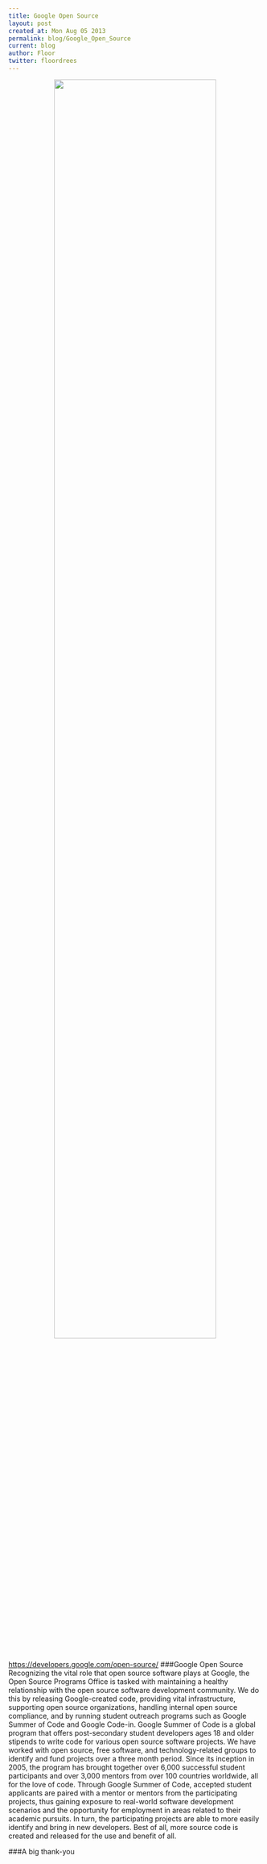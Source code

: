 ```yaml
---
title: Google Open Source
layout: post
created_at: Mon Aug 05 2013
permalink: blog/Google_Open_Source
current: blog
author: Floor
twitter: floordrees
---
```


<div class="announce"></div>

<div style="text-align:center;font-size:.85em;font-style:italic;"><img src="" width="80%" /><br /><span></span></div>

https://developers.google.com/open-source/
###Google Open Source
Recognizing the vital role that open source software plays at Google, the Open Source Programs Office is tasked with maintaining a healthy relationship with the open source software development community. We do this by releasing Google-created code, providing vital infrastructure, supporting open source organizations, handling internal open source compliance, and by running student outreach programs such as Google Summer of Code and Google Code-in. Google Summer of Code is a global program that offers post-secondary student developers ages 18 and older stipends to write code for various open source software projects. We have worked with open source, free software, and technology-related groups to identify and fund projects over a three month period. Since its inception in 2005, the program has brought together over 6,000 successful student participants and over 3,000 mentors from over 100 countries worldwide, all for the love of code. Through Google Summer of Code, accepted student applicants are paired with a mentor or mentors from the participating projects, thus gaining exposure to real-world software development scenarios and the opportunity for employment in areas related to their academic pursuits. In turn, the participating projects are able to more easily identify and bring in new developers. Best of all, more source code is created and released for the use and benefit of all.

###A big thank-you 